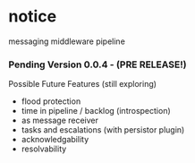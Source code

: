 notice
======

messaging middleware pipeline

### Pending Version 0.0.4 - (PRE RELEASE!)


Possible Future Features (still exploring)

* flood protection
* time in pipeline / backlog (introspection)
* as message receiver
* tasks and escalations (with persistor plugin)
* acknowledgability
* resolvability

